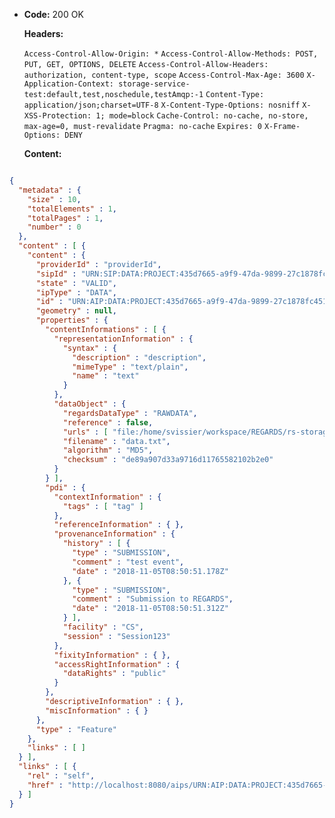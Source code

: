 * **Code:** 200 OK

  **Headers:**

  `Access-Control-Allow-Origin: *`
  `Access-Control-Allow-Methods: POST, PUT, GET, OPTIONS, DELETE`
  `Access-Control-Allow-Headers: authorization, content-type, scope`
  `Access-Control-Max-Age: 3600`
  `X-Application-Context: storage-service-test:default,test,noschedule,testAmqp:-1`
  `Content-Type: application/json;charset=UTF-8`
  `X-Content-Type-Options: nosniff`
  `X-XSS-Protection: 1; mode=block`
  `Cache-Control: no-cache, no-store, max-age=0, must-revalidate`
  `Pragma: no-cache`
  `Expires: 0`
  `X-Frame-Options: DENY`

  **Content:**

```json

{
  "metadata" : {
    "size" : 10,
    "totalElements" : 1,
    "totalPages" : 1,
    "number" : 0
  },
  "content" : [ {
    "content" : {
      "providerId" : "providerId",
      "sipId" : "URN:SIP:DATA:PROJECT:435d7665-a9f9-47da-9899-27c1878fc451:V1",
      "state" : "VALID",
      "ipType" : "DATA",
      "id" : "URN:AIP:DATA:PROJECT:435d7665-a9f9-47da-9899-27c1878fc451:V1",
      "geometry" : null,
      "properties" : {
        "contentInformations" : [ {
          "representationInformation" : {
            "syntax" : {
              "description" : "description",
              "mimeType" : "text/plain",
              "name" : "text"
            }
          },
          "dataObject" : {
            "regardsDataType" : "RAWDATA",
            "reference" : false,
            "urls" : [ "file:/home/svissier/workspace/REGARDS/rs-storage/storage/storage-rest/src/test/resources/data.txt" ],
            "filename" : "data.txt",
            "algorithm" : "MD5",
            "checksum" : "de89a907d33a9716d11765582102b2e0"
          }
        } ],
        "pdi" : {
          "contextInformation" : {
            "tags" : [ "tag" ]
          },
          "referenceInformation" : { },
          "provenanceInformation" : {
            "history" : [ {
              "type" : "SUBMISSION",
              "comment" : "test event",
              "date" : "2018-11-05T08:50:51.178Z"
            }, {
              "type" : "SUBMISSION",
              "comment" : "Submission to REGARDS",
              "date" : "2018-11-05T08:50:51.312Z"
            } ],
            "facility" : "CS",
            "session" : "Session123"
          },
          "fixityInformation" : { },
          "accessRightInformation" : {
            "dataRights" : "public"
          }
        },
        "descriptiveInformation" : { },
        "miscInformation" : { }
      },
      "type" : "Feature"
    },
    "links" : [ ]
  } ],
  "links" : [ {
    "rel" : "self",
    "href" : "http://localhost:8080/aips/URN:AIP:DATA:PROJECT:435d7665-a9f9-47da-9899-27c1878fc451:V1/tags/tag?page=0&size=10&sort=id,asc"
  } ]
}
```
